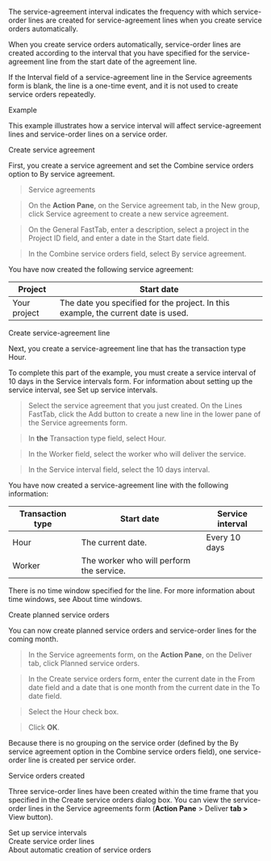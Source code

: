 The service-agreement interval indicates the frequency with which service-order
lines are created for service-agreement lines when you create service orders
automatically.

When you create service orders automatically, service-order lines are created
according to the interval that you have specified for the service-agreement line
from the start date of the agreement line.

If the Interval field of a service-agreement line in the Service agreements form
is blank, the line is a one-time event, and it is not used to create service
orders repeatedly.

Example

This example illustrates how a service interval will affect service-agreement
lines and service-order lines on a service order.

Create service agreement

First, you create a service agreement and set the Combine service orders option
to By service agreement.

>   Service agreements

>   On the **Action Pane**, on the Service agreement tab, in the New group,
>   click Service agreement to create a new service agreement.

>   On the General FastTab, enter a description, select a project in the Project
>   ID field, and enter a date in the Start date field.

>   In the Combine service orders field, select By service agreement.

You have now created the following service agreement:

| Project      | Start date                                                                         |
|--------------|------------------------------------------------------------------------------------|
| Your project | The date you specified for the project. In this example, the current date is used. |

Create service-agreement line

Next, you create a service-agreement line that has the transaction type Hour.

To complete this part of the example, you must create a service interval of 10
days in the Service intervals form. For information about setting up the service
interval, see Set up service intervals.

>   Select the service agreement that you just created. On the Lines FastTab,
>   click the Add button to create a new line in the lower pane of the Service
>   agreements form.

>   In **the** Transaction type field, select Hour.

>   In the Worker field, select the worker who will deliver the service.

>   In the Service interval field, select the 10 days interval.

You have now created a service-agreement line with the following information:

| Transaction type | Start date                               | Service interval |
|------------------|------------------------------------------|------------------|
| Hour             | The current date.                        | Every 10 days    |
| Worker           | The worker who will perform the service. |                  |

There is no time window specified for the line. For more information about time
windows, see About time windows.

Create planned service orders

You can now create planned service orders and service-order lines for the coming
month.

>   In the Service agreements form, on the **Action Pane**, on the Deliver tab,
>   click Planned service orders.

>   In the Create service orders form, enter the current date in the From date
>   field and a date that is one month from the current date in the To date
>   field.

>   Select the Hour check box.

>   Click **OK**.

Because there is no grouping on the service order (defined by the By service
agreement option in the Combine service orders field), one service-order line is
created per service order.

Service orders created

Three service-order lines have been created within the time frame that you
specified in the Create service orders dialog box. You can view the
service-order lines in the Service agreements form (**Action Pane** \> Deliver
**tab \>** View button).

Set up service intervals  
Create service order lines  
About automatic creation of service orders
